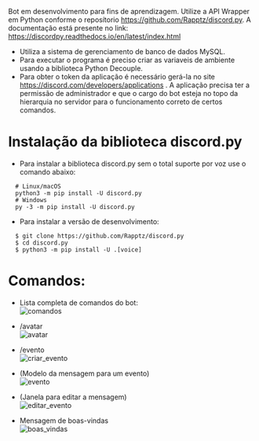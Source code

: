 Bot em desenvolvimento para fins de aprendizagem. Utilize a API Wrapper em Python conforme o reposítorio https://github.com/Rapptz/discord.py. A documentação está presente no link: https://discordpy.readthedocs.io/en/latest/index.html
* Utiliza a sistema de gerenciamento de banco de dados MySQL.
* Para executar o programa é preciso criar as variaveis de ambiente usando a biblioteca Python Decouple.
* Para obter o token da aplicação é necessário gerá-la no site https://discord.com/developers/applications . A aplicação precisa ter a permissão de administrador e que o cargo do bot esteja no topo da hierarquia no servidor para o funcionamento correto de certos comandos.
# Instalação da biblioteca discord.py
* Para instalar a biblioteca discord.py sem o total suporte por voz use o comando abaixo:
```
  # Linux/macOS
  python3 -m pip install -U discord.py
  # Windows
  py -3 -m pip install -U discord.py
```
* Para instalar a versão de desenvolvimento:
```
  $ git clone https://github.com/Rapptz/discord.py
  $ cd discord.py
  $ python3 -m pip install -U .[voice]
```
# Comandos:

* Lista completa de comandos do bot:  
![comandos](https://github.com/hptsilva/ATLAS-DISCORD-BOT/assets/41704578/76772734-ffeb-4062-aced-65be2063c141)

* /avatar  
![avatar](https://github.com/hptsilva/ATLAS-DISCORD-BOT/assets/41704578/cdc2f988-8361-4b1f-98b8-6314ca9acb9c)
* /evento  
![criar_evento](https://github.com/hptsilva/ATLAS-DISCORD-BOT/assets/41704578/1936f7a7-2501-4d4e-860c-2ecc9b80a550)
* (Modelo da mensagem para um evento)  
![evento](https://github.com/hptsilva/ATLAS-DISCORD-BOT/assets/41704578/f566a68e-e943-454e-aae8-5bb2b6cfa256)
* (Janela para editar a mensagem)  
![editar_evento](https://github.com/hptsilva/ATLAS-DISCORD-BOT/assets/41704578/adfd3374-0de7-4d58-a921-bab236531a2b)
* Mensagem de boas-vindas  
![boas_vindas](https://github.com/hptsilva/ATLAS-DISCORD-BOT/assets/41704578/173e251e-dd76-4d71-9380-2355f2227d8b)
